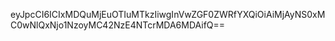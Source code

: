 eyJpcCI6ICIxMDQuMjEuOTIuMTkzIiwgInVwZGF0ZWRfYXQiOiAiMjAyNS0xMC0wNlQxNjo1NzoyMC42NzE4NTcrMDA6MDAifQ==